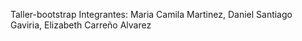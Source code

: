 Taller-bootstrap
Integrantes: Maria Camila Martinez, Daniel Santiago Gaviria, Elizabeth Carreño Alvarez
